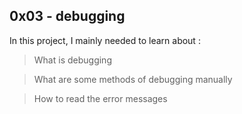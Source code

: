 ## 0x03 - debugging

In this project, I mainly needed to learn about :
> What is debugging

> What are some methods of debugging manually

> How to read the error messages